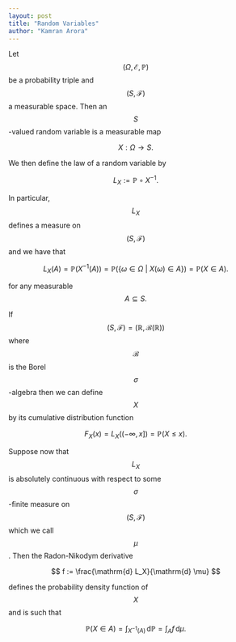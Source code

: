 ```yaml
---
layout: post
title: "Random Variables"
author: "Kamran Arora"
---
```


Let $$(\Omega, \mathcal{E}, \mathbb{P})$$ be a probability triple and $$(S, \mathcal{F})$$ a measurable space. Then an $$S$$-valued random variable is a measurable map 

$$
X: \Omega \rightarrow S.
$$

We then define the law of a random variable by 

$$
L_X := \mathbb{P} \circ X^{-1}.
$$

In particular, $$L_X$$ defines a measure on $$(S, \mathcal{F})$$ and we have that 

$$
L_X(A) = \mathbb{P}(X^{-1}(A)) = \mathbb{P}(\{\omega \in \Omega\ \vert \ X(\omega) \in A\}) = \mathbb{P}(X \in A).
$$

for any measurable $$A \subseteq S.$$

If $$(S, \mathcal{F})=(\mathbb{R}, \mathcal{B}(\mathbb{R}))$$ where $$\mathcal{B}$$ is the Borel $$\sigma$$-algebra then we can define $$X$$ by its cumulative distribution function 

$$
F_X(x) = L_X((-\infty, x]) = \mathbb{P}(X \leq x).
$$

Suppose now that $$L_X$$ is absolutely continuous with respect to some $$\sigma$$-finite measure on $$(S, \mathcal{F})$$ which we call $$\mu$$. Then the Radon-Nikodym derivative

$$
f := \frac{\mathrm{d} L_X}{\mathrm{d} \mu}
$$

defines the probability density function of $$X$$ and is such that

$$
\mathbb{P}(X \in A) = \int_{X^{-1}(A)} \mathop{} \mathrm{d} \mathbb{P} = \int_A f \mathop{} \mathrm{d} \mu.
$$